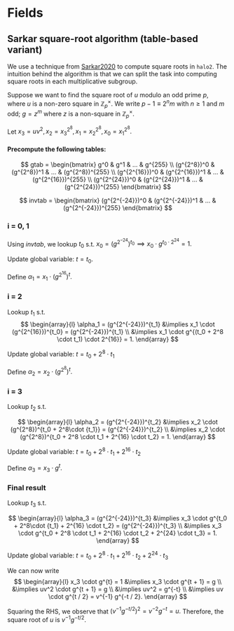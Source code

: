 # Fields

## Sarkar square-root algorithm (table-based variant)
We use a technique from [Sarkar2020](https://eprint.iacr.org/2020/1407.pdf) to compute
square roots in `halo2`. The intuition behind the algorithm is that we can split the task
into computing square roots in each multiplicative subgroup.

Suppose we want to find the square root of $u$ modulo an odd prime $p$, where $u$ is a
non-zero square in $\mathbb{Z}_p^\times$. We write $p - 1 \equiv 2^{n}m$ with $n \geq 1$
and $m$ odd; $g = z^m$ where $z$ is a non-square in $\mathbb{Z}_p^\times$.

Let $x_3 = uv^2, x_2 = x_3^{2^8}, x_1 = x_2^{2^8}, x_0 = x_1^{2^8}.$

#### Precompute the following tables:
$$
gtab = \begin{bmatrix}
g^0 & g^1 & ... & g^{255} \\
(g^{2^8})^0 & (g^{2^8})^1 & ... & (g^{2^8})^{255} \\
(g^{2^{16}})^0 & (g^{2^{16}})^1 & ... & (g^{2^{16}})^{255} \\
(g^{2^{24}})^0 & (g^{2^{24}})^1 & ... & (g^{2^{24}})^{255}
\end{bmatrix}
$$

$$
invtab = \begin{bmatrix}
(g^{2^{-24}})^0 & (g^{2^{-24}})^1 & ... & (g^{2^{-24}})^{255}
\end{bmatrix}
$$

### i = 0, 1
Using $invtab$, we lookup $t_0$ s.t. $x_0 = (g^{2^{-24}})^{t_0} \implies x_0 \cdot g^{t_0 \cdot 2^{24}} = 1.$

Update global variable: $t = t_0.$

Define $\alpha_1 = x_1 \cdot (g^{2^{16}})^{t}.$

### i = 2
Lookup $t_1$ s.t. 
$$
\begin{array}{l}
\alpha_1 = (g^{2^{-24}})^{t_1} &\implies x_1 \cdot (g^{2^{16}})^{t_0} = (g^{2^{-24}})^{t_1} \\
&\implies
x_1 \cdot g^{(t_0 + 2^8 \cdot t_1) \cdot 2^{16}} = 1.
\end{array}
$$

Update global variable:
$t = t_0 + 2^8 \cdot t_1$

Define $\alpha_2 = x_2 \cdot (g^{2^8})^{t}.$
         
### i = 3
Lookup $t_2$ s.t. 

$$
\begin{array}{l}
\alpha_2 = (g^{2^{-24}})^{t_2} &\implies x_2 \cdot (g^{2^8})^{t_0 + 2^8\cdot {t_1}} = (g^{2^{-24}})^{t_2} \\
&\implies x_2 \cdot (g^{2^8})^{t_0 + 2^8 \cdot t_1 + 2^{16} \cdot t_2} = 1.
\end{array}
$$

Update global variable:
$t = t_0 + 2^8 \cdot t_1 + 2^{16} \cdot t_2$

Define $\alpha_3 = x_3 \cdot g^{t}.$

### Final result
Lookup $t_3$ s.t.

$$
\begin{array}{l}
\alpha_3 = (g^{2^{-24}})^{t_3} &\implies x_3 \cdot g^{t_0 + 2^8\cdot {t_1} + 2^{16} \cdot t_2} = (g^{2^{-24}})^{t_3} \\
&\implies x_3 \cdot g^{t_0 + 2^8 \cdot t_1 + 2^{16} \cdot t_2 + 2^{24} \cdot t_3} = 1.
\end{array}
$$

Update global variable:
$t = t_0 + 2^8 \cdot t_1 + 2^{16} \cdot t_2 + 2^{24} \cdot t_3$

We can now write
$$
\begin{array}{l}
x_3 \cdot g^{t} = 1 &\implies x_3 \cdot g^{t + 1} = g \\
&\implies uv^2 \cdot g^{t + 1} = g \\
&\implies uv^2 = g^{-t} \\
&\implies uv \cdot g^{t / 2} = v^{-1} g^{-t / 2}.
\end{array}
$$

Squaring the RHS, we observe that $(v^{-1} g^{-t / 2})^2 = v^{-2}g^{-t} = u.$ Therefore, the square root of $u$ is $v^{-1} g^{-t / 2}.$
